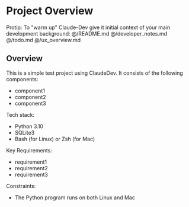# Project Overview

Protip: To "warm up" Claude-Dev give it initial context of your main development background:
@/README.md @/developer_notes.md @/todo.md @/ux_overview.md

## Overview

This is a simple test project using ClaudeDev. It consists of the following components:
 - component1
 - component2
 - component3

Tech stack:
 - Python 3.10
 - SQLite3
 - Bash (for Linux) or Zsh (for Mac)

Key Requirements:
 - requirement1
 - requirement2
 - requirement3

Constraints:
 - The Python program runs on both Linux and Mac